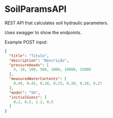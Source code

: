 ﻿# SoilParamsAPI

REST API that calculates soil hydraulic parameters.

Uses swagger to show the endpoints.

Example POST input:
```json
{
  "title": "Titulo",
  "description": "Descrição",
  "pressureHeads": [
    5, 10, 100, 500, 1000, 10000, 15000
  ],
  "measuredWaterContents": [
    0.49, 0.45, 0.38, 0.33, 0.30, 0.28, 0.27
  ],
  "model": "VG",
  "initialGuess": [
    0.2, 0.5, 1.2, 0.5
  ]
}
```
